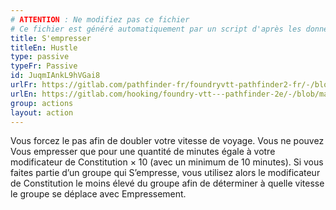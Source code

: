 ```yaml
---
# ATTENTION : Ne modifiez pas ce fichier
# Ce fichier est généré automatiquement par un script d'après les données du module Foundry VTT officiel et de sa traduction
title: S'empresser
titleEn: Hustle
type: passive
typeFr: Passive
id: JuqmIAnkL9hVGai8
urlFr: https://gitlab.com/pathfinder-fr/foundryvtt-pathfinder2-fr/-/blob/master/data/actions/JuqmIAnkL9hVGai8.htm
urlEn: https://gitlab.com/hooking/foundry-vtt---pathfinder-2e/-/blob/master/packs/data/actions.db/hustle.json
group: actions
layout: action
---
```

Vous forcez le pas afin de doubler votre vitesse de voyage. Vous ne pouvez Vous empresser que pour une quantité de minutes égale à votre modificateur de Constitution &times; 10 (avec un minimum de 10 minutes). Si vous faites partie d’un groupe qui S’empresse, vous utilisez alors le modificateur de Constitution le moins élevé du groupe afin de déterminer à quelle vitesse le groupe se déplace avec Empressement.



